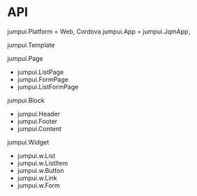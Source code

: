 API
====

jumpui.Platform = Web, Cordova
jumpui.App = jumpui.JqmApp, 

jumpui.Template 

jumpui.Page
 - jumpui.ListPage
 - jumpui.FormPage
 - jumpui.ListFormPage

jumpui.Block
 - jumpui.Header
 - jumpui.Footer
 - jumpui.Content


jumpui.Widget
 - jumpui.w.List
 - jumpui.w.ListItem
 - jumpui.w.Button
 - jumpui.w.Link
 - jumpui.w.Form